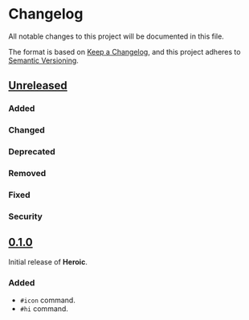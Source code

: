 # Changelog

All notable changes to this project will be documented in this file.

The format is based on [Keep a Changelog](https://keepachangelog.com/en/1.1.0/),
and this project adheres to [Semantic Versioning](https://semver.org/spec/v2.0.0.html).

## [Unreleased]

### Added

### Changed

### Deprecated

### Removed

### Fixed

### Security

## [0.1.0]

Initial release of **Heroic**.

### Added

- `#icon` command. 
- `#hi` command.


[Unreleased]: https://github.com/jneug/typst-heroic/compare/v0.1.0...HEAD
[0.1.0]: https://github.com/jneug/typst-heroic/releases/tag/v0.1.0
